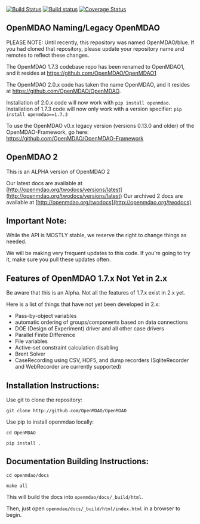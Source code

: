 
[![Build Status](https://travis-ci.org/OpenMDAO/OpenMDAO.svg?branch=master)](https://travis-ci.org/OpenMDAO/OpenMDAO)   [![Build status](https://ci.appveyor.com/api/projects/status/33kct0irhbgcg8m1?svg=true
)](https://ci.appveyor.com/project/OpenMDAO/blue/branch/master)  [![Coverage Status](https://coveralls.io/repos/github/OpenMDAO/OpenMDAO/badge.svg?branch=master)](https://coveralls.io/github/OpenMDAO/OpenMDAO?branch=master)




OpenMDAO Naming/Legacy OpenMDAO
-------------------------------

PLEASE NOTE: Until recently, this repository was named OpenMDAO/blue. If you had cloned that repository, please update
your repository name and remotes to reflect these changes.

The OpenMDAO 1.7.3 codebase repo has been renamed to OpenMDAO1, and it resides
at https://github.com/OpenMDAO/OpenMDAO1

The OpenMDAO 2.0.x code has taken the name OpenMDAO,
and it resides at https://github.com/OpenMDAO/OpenMDAO.

Installation of 2.0.x code will now work with `pip install openmdao`.
Installation of 1.7.3 code will now only work with a version specifier: `pip install openmdao==1.7.3`

To use the OpenMDAO v0.x legacy version
 (versions 0.13.0 and older) of the OpenMDAO-Framework, go here:
https://github.com/OpenMDAO/OpenMDAO-Framework


OpenMDAO 2
--------------

This is an ALPHA version of OpenMDAO 2

Our latest docs are available at [http://openmdao.org/twodocs/versions/latest](http://openmdao.org/twodocs/versions/latest)
Our archived 2 docs are available at [http://openmdao.org/twodocs](http://openmdao.org/twodocs)



Important Note:
---------------

While the API is MOSTLY stable, we reserve the right to change things as needed.

We will be making very frequent updates to this code. If you’re going to try it,
make sure you pull these updates often.


Features of OpenMDAO 1.7.x Not Yet in 2.x
-----------------------------------------

Be aware that this is an Alpha.
Not all the features of 1.7.x exist in 2.x yet.

Here is a list of things that have not yet been developed in 2.x:

* Pass-by-object variables
* automatic ordering of groups/components based on data connections
* DOE (Design of Experiment) driver and all other case drivers
* Parallel Finite Difference
* File variables
* Active-set constraint calculation disabling
* Brent Solver
* CaseRecording using CSV, HDF5, and dump recorders (SqliteRecorder and WebRecorder are currently supported)

Installation Instructions:
--------------------------

Use git to clone the repository:

`git clone http://github.com/OpenMDAO/OpenMDAO`

Use pip to install openmdao locally:

`cd OpenMDAO`

`pip install .`


Documentation Building Instructions:
------------------------------------

`cd openmdao/docs`

`make all`

This will build the docs into `openmdao/docs/_build/html`.

Then, just open  `openmdao/docs/_build/html/index.html` in a browser to begin.
